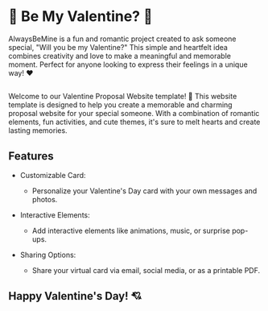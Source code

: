 # 🥰 Be My Valentine? 🥰

AlwaysBeMine is a fun and romantic project created to ask someone special, "Will you be my Valentine?" This simple and heartfelt idea combines creativity and love to make a meaningful and memorable moment. Perfect for anyone looking to express their feelings in a unique way! ❤️

##

Welcome to our Valentine Proposal Website template! 💖
This website template is designed to help you create a memorable and charming proposal website for your special someone. With a combination of romantic elements, fun activities, and cute themes, it's sure to melt hearts and create lasting memories.

## Features

- Customizable Card:
  - Personalize your Valentine's Day card with your own messages and photos.

- Interactive Elements:
  - Add interactive elements like animations, music, or surprise pop-ups.
  
- Sharing Options:
  - Share your virtual card via email, social media, or as a printable PDF.

## 

Happy Valentine's Day! 💘
---

